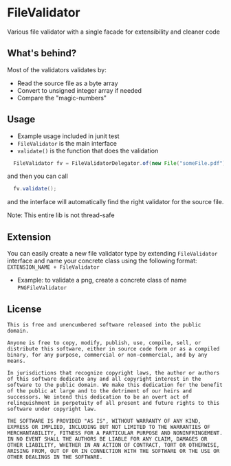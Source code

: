# FileValidator
Various file validator with a single facade for extensibility and cleaner code

## What's behind?
Most of the validators validates by:
- Read the source file as a byte array
- Convert to unsigned integer array if needed
- Compare the "magic-numbers"

## Usage
- Example usage included in junit test
- `FileValidator` is the main interface
- `validate()` is the function that does the validation

```Java
  FileValidator fv = FileValidatorDelegator.of(new File("someFile.pdf"));
```
and then you can call
```Java
  fv.validate();
```
and the interface will automatically find the right validator for the source file.

Note: This entire lib is not thread-safe

## Extension
You can easily create a new file validator type by extending `FileValidator` interface and name your concrete class using the following format:
`EXTENSION_NAME + FileValidator`
- Example: to validate a png, create a concrete class of name `PNGFileValidator`

## License
```
This is free and unencumbered software released into the public domain.

Anyone is free to copy, modify, publish, use, compile, sell, or
distribute this software, either in source code form or as a compiled
binary, for any purpose, commercial or non-commercial, and by any
means.

In jurisdictions that recognize copyright laws, the author or authors
of this software dedicate any and all copyright interest in the
software to the public domain. We make this dedication for the benefit
of the public at large and to the detriment of our heirs and
successors. We intend this dedication to be an overt act of
relinquishment in perpetuity of all present and future rights to this
software under copyright law.

THE SOFTWARE IS PROVIDED "AS IS", WITHOUT WARRANTY OF ANY KIND,
EXPRESS OR IMPLIED, INCLUDING BUT NOT LIMITED TO THE WARRANTIES OF
MERCHANTABILITY, FITNESS FOR A PARTICULAR PURPOSE AND NONINFRINGEMENT.
IN NO EVENT SHALL THE AUTHORS BE LIABLE FOR ANY CLAIM, DAMAGES OR
OTHER LIABILITY, WHETHER IN AN ACTION OF CONTRACT, TORT OR OTHERWISE,
ARISING FROM, OUT OF OR IN CONNECTION WITH THE SOFTWARE OR THE USE OR
OTHER DEALINGS IN THE SOFTWARE.
```
